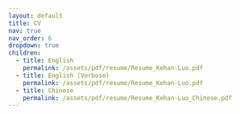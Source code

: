 ```yaml
---
layout: default
title: CV
nav: true
nav_order: 6
dropdown: true
children:
  - title: English
    permalink: /assets/pdf/resume/Resume_Kehan-Luo.pdf
  - title: English (Verbose)
    permalink: /assets/pdf/resume/Resume_Kehan-Luo.pdf
  - title: Chinese
    permalink: /assets/pdf/resume/Resume_Kehan-Luo_Chinese.pdf
---
```

